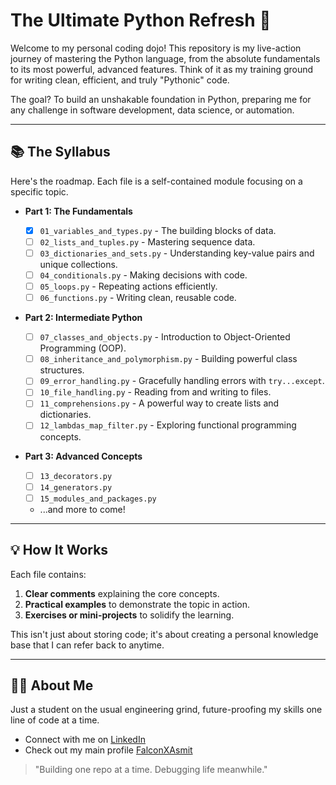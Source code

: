 # The Ultimate Python Refresh 🐍

Welcome to my personal coding dojo! This repository is my live-action journey of mastering the Python language, from the absolute fundamentals to its most powerful, advanced features. Think of it as my training ground for writing clean, efficient, and truly "Pythonic" code.

The goal? To build an unshakable foundation in Python, preparing me for any challenge in software development, data science, or automation.

---

## 📚 The Syllabus

Here's the roadmap. Each file is a self-contained module focusing on a specific topic.

- **Part 1: The Fundamentals**

  - [x] `01_variables_and_types.py` - The building blocks of data.
  - [ ] `02_lists_and_tuples.py` - Mastering sequence data.
  - [ ] `03_dictionaries_and_sets.py` - Understanding key-value pairs and unique collections.
  - [ ] `04_conditionals.py` - Making decisions with code.
  - [ ] `05_loops.py` - Repeating actions efficiently.
  - [ ] `06_functions.py` - Writing clean, reusable code.

- **Part 2: Intermediate Python**

  - [ ] `07_classes_and_objects.py` - Introduction to Object-Oriented Programming (OOP).
  - [ ] `08_inheritance_and_polymorphism.py` - Building powerful class structures.
  - [ ] `09_error_handling.py` - Gracefully handling errors with `try...except`.
  - [ ] `10_file_handling.py` - Reading from and writing to files.
  - [ ] `11_comprehensions.py` - A powerful way to create lists and dictionaries.
  - [ ] `12_lambdas_map_filter.py` - Exploring functional programming concepts.

- **Part 3: Advanced Concepts**
  - [ ] `13_decorators.py`
  - [ ] `14_generators.py`
  - [ ] `15_modules_and_packages.py`
  - ...and more to come!

---

## 💡 How It Works

Each file contains:

1. **Clear comments** explaining the core concepts.
2. **Practical examples** to demonstrate the topic in action.
3. **Exercises or mini-projects** to solidify the learning.

This isn't just about storing code; it's about creating a personal knowledge base that I can refer back to anytime.

---

## 👨‍💻 About Me

Just a student on the usual engineering grind, future-proofing my skills one line of code at a time.

- Connect with me on [LinkedIn](https://www.linkedin.com/in/asmit-kumar-394097330/)
- Check out my main profile [FalconXAsmit](https://github.com/FalconXAsmit)

> "Building one repo at a time. Debugging life meanwhile."
